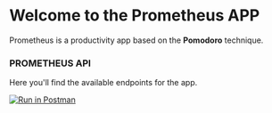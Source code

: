 # Welcome to the Prometheus APP 

Prometheus is a productivity app based on the **Pomodoro** technique.

### PROMETHEUS API

Here you'll find the available endpoints for the app.

[![Run in Postman](https://run.pstmn.io/button.svg)](https://god.gw.postman.com/run-collection/13496966-3cb3898f-bbf5-4023-946d-6837a2cbe834?action=collection%2Ffork&collection-url=entityId%3D13496966-3cb3898f-bbf5-4023-946d-6837a2cbe834%26entityType%3Dcollection%26workspaceId%3Df2e07f65-c746-4d47-9698-35549006108a)
